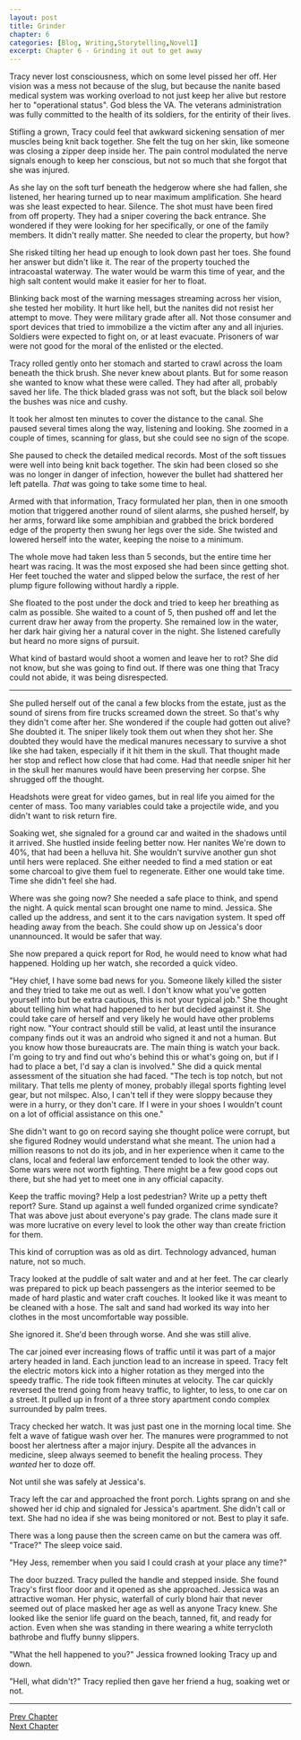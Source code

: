 ```yaml
---
layout: post
title: Grinder
chapter: 6
categories: [Blog, Writing,Storytelling,Novel1]
excerpt: Chapter 6 - Grinding it out to get away
---
```


Tracy never lost consciousness, which on some level pissed her off.  Her vision was a mess not because of the slug, but because the nanite based medical system was working overload to not just keep her alive but restore her to "operational status".  God bless the VA.  The veterans administration was fully committed to the health of its soldiers, for the entirity of their lives.  

Stifling a grown, Tracy could feel that awkward sickening sensation of mer muscles being knit back together. She felt the tug on her skin, like someone was closing a zipper deep inside her.  The pain control modulated the nerve signals enough to keep her conscious, but not so much that she forgot that she was injured.  

As she lay on the soft turf beneath the hedgerow where she had fallen, she listened, her hearing turned up to near maximum amplification.  She heard was she least expected to hear.  Silence.  The shot must have been fired from off property.  They had a sniper covering the back entrance.  She wondered if they were looking for her specifically, or one of the family members.  It didn't really matter.  She needed to clear the property, but how?

She risked tilting her head up enough to look down past her toes.  She found her answer but didn't like it.  The rear of the property touched the intracoastal waterway.  The water would be warm this time of year, and the high salt content would make it easier for her to float.  

Blinking back most of the warning messages streaming across her vision, she tested her mobility.  It hurt like hell, but the nanites did not resist her attempt to move.  They were military grade after all.  Not those consumer and sport devices that tried to immobilize a the victim after any and all injuries.  Soldiers were expected to fight on, or at least evacuate.  Prisoners of war were not good for the moral of the enlisted or the elected.  

Tracy rolled gently onto her stomach and started to crawl across the loam beneath the thick brush.  She never knew about plants.  But for some reason she wanted to know what these were called.  They had after all, probably saved her life.  The thick bladed grass was not soft, but the black soil below the bushes was nice and cushy.  

It took her almost ten minutes to cover the distance to the canal.  She paused several times along the way, listening and looking.  She zoomed in a couple of times, scanning for glass, but she could see no sign of the scope.  

She paused to check the detailed medical records. Most of the soft tissues were well into being knit back together.  The skin had been closed so she was no longer in danger of infection, however the bullet had shattered her left patella.  _That_ was going to take some time to heal.  

Armed with that information, Tracy formulated her plan, then in one smooth motion that triggered another round of silent alarms, she pushed herself, by her arms, forward like some amphibian and grabbed the brick bordered edge of the property then swung her legs over the side.  She twisted and lowered herself into the water, keeping the noise to a minimum.

The whole move had taken less than 5 seconds, but the entire time her heart was racing.  It was the most exposed she had been since getting shot.  Her feet touched the water and slipped below the surface, the rest of her plump figure following without hardly a ripple.

She floated to the post under the dock and tried to keep her breathing as calm as possible.  She waited to a count of 5, then pushed off and let the current draw her away from the property.  She remained low in the water, her dark hair giving her a natural cover in the night.  She listened carefully but heard no more signs of pursuit.

What kind of bastard would shoot a women and leave her to rot?  She did not know, but she was going to find out. If there was one thing that Tracy could not abide, it was being disrespected.  

***

She pulled herself out of the canal a few blocks from the estate, just as the sound of sirens from fire trucks screamed down the street.  So that's why they didn't come after her.  She wondered if the couple had gotten out alive?  She doubted it.  The sniper likely took them out when they shot her.  She doubted they would have the medical manures necessary to survive a shot like she had taken, especially if it hit them in the skull.  That thought made her stop and reflect how close that had come.  Had that needle sniper hit her in the skull her manures would have been preserving her corpse. She shrugged off the thought.

Headshots were great for video games, but in real life you aimed for the center of mass.  Too many variables could take a projectile wide, and you didn't want to risk return fire.

Soaking wet, she signaled for a ground car and waited in the shadows until it arrived.  She hustled inside feeling better now. Her nanites We're down to 40%, that had been a helluva hit.  She wouldn't survive another gun shot until hers were replaced.  She either needed to find a med station or eat some charcoal to give them fuel to regenerate.  Either one would take time.  Time she didn't feel she had.

Where was she going now?  She needed a safe place to think, and spend the night.  A quick mental scan brought one name to mind.  Jessica.  She called up the address, and sent it to the cars navigation system.  It sped off heading away from the beach.  She could show up on Jessica's door unannounced.  It would be safer that way.

She now prepared a quick report for Rod, he would need to know what had happened.  Holding up her watch, she recorded a quick video.

"Hey chief, I have some bad news for you.  Someone likely killed the sister and they tried to take me out as well.  I don't know what you've gotten yourself into but be extra cautious, this is not your typical job."  She thought about telling him what had happened to her but decided against it.  She could take care of herself and very likely he would have other problems right now.  "Your contract should still be valid, at least until the insurance company finds out it was an android who signed it and not a human.  But you know how those bureaucrats are.  The main thing is watch your back.  I'm going to try and find out who's behind this or what's going on, but if I had to place a bet, I'd say a clan is involved."  She did a quick mental assessment of the situation she had faced.  "The tech is top notch, but not military.  That tells me plenty of money, probably illegal sports fighting level gear, but not milspec.  Also, I can't tell if they were sloppy because they were in a hurry, or they don't care.  If I were in your shoes I wouldn't count on a lot of official assistance on this one."  

She didn't want to go on record saying she thought police were corrupt, but she figured Rodney would understand what she meant.  The union had a million reasons to not do its job, and in her experience when it came to the clans, local and federal law enforcement tended to look the other way.  Some wars were not worth fighting.  There might be a few good cops out there, but she had yet to meet one in any official capacity.

Keep the traffic moving?  Help a lost pedestrian?  Write up a petty theft report?  Sure.  Stand up against a well funded organized crime syndicate?  That was above just about everyone's pay grade.  The clans made sure it was more lucrative on every level to look the other way than create friction for them.

This kind of corruption was as old as dirt.  Technology advanced, human nature, not so much.

Tracy looked at the puddle of salt water and and at her feet.  The car clearly was prepared to pick up beach passengers as the interior seemed to be made of hard plastic and water craft couches.  It looked like it was meant to be cleaned with a hose.  The salt and sand had worked its way into her clothes in the most uncomfortable way possible.

She ignored it.  She'd been through worse.  And she was still alive.

The car joined ever increasing flows of traffic until it was part of a major artery headed in land.  Each junction lead to an increase in speed.  Tracy felt the electric motors kick into a higher rotation as they merged into the speedy traffic.  The ride took fifteen minutes at velocity.  The car quickly reversed the trend going from heavy traffic, to lighter, to less, to one car on a street.  It pulled up in front of a three story apartment condo complex surrounded by palm trees.

Tracy checked her watch.  It was just past one in the morning local time.  She felt a wave of fatigue wash over her.  The manures were programmed to not boost her alertness after a major injury.  Despite all the advances in medicine, sleep always seemed to benefit the healing process.  They _wanted_ her to doze off.

Not until she was safely at Jessica's.  

Tracy left the car and approached the front porch.  Lights sprang on and she showed her id chip and signaled for Jessica's apartment. She didn't call or text.  She had no idea if she was being monitored or not.  Best to play it safe.

There was a long pause then the screen came on but the camera was off.  "Trace?" The sleep voice said.

"Hey Jess, remember when you said I could crash at your place any time?"

The door buzzed. Tracy pulled the handle and stepped inside.  She found Tracy's first floor door and it opened as she approached.  Jessica was an attractive woman.  Her physic, waterfall of curly blond hair that never seemed out of place masked her age as well as anyone Tracy knew.  She looked like the senior life guard on the beach, tanned, fit, and ready for action.  Even when she was standing in there wearing a white terrycloth bathrobe and fluffy bunny slippers. 

"What the hell happened to you?" Jessica frowned looking Tracy up and down.

"Hell, what didn't?" Tracy replied then gave her friend a hug, soaking wet or not.

<hr/>
<a href ="{% post_url 2023-10-08-Launch %}">Prev Chapter</a><br/>
<a href ="{% post_url 2023-10-13-Threshold %}">Next Chapter</a>